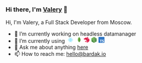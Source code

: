 ### Hi there, I'm [Valery](https://github.com/bardak-dev) 👋

Hi, I'm Valery, a Full Stack Developer from Moscow.

- 💪 I’m currently working on headless datamanager
- 🧪 I’m currently using <code><img height="16" src="https://raw.githubusercontent.com/bardak-dev/bardak-dev/main/assets/react.png"></code> <code><img height="16" src="https://raw.githubusercontent.com/bardak-dev/bardak-dev/main/assets/mongodb.png"></code> <code><img height="16" src="https://raw.githubusercontent.com/bardak-dev/bardak-dev/main/assets/nestjs.png"></code> <code><img height="16" src="https://raw.githubusercontent.com/bardak-dev/bardak-dev/main/assets/nodejs.png"></code> <code><img height="16" src="https://raw.githubusercontent.com/bardak-dev/bardak-dev/main/assets/typescript.png"></code>
- 💬 Ask me about anything [here](https://github.com/bardak-dev/bardak-dev/issues)
- 📫 How to reach me: [hello@bardak.io](mailto:hello@bardak.io)
